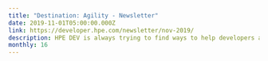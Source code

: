 ```yaml
---
title: "Destination: Agility - Newsletter"
date: 2019-11-01T05:00:00.000Z
link: https://developer.hpe.com/newsletter/nov-2019/
description: HPE DEV is always trying to find ways to help developers and IT Ops staff improve their processes, simplify operations, and make their businesses more agile. In this month’s newsletter, you’ll find articles and tutorials focused on new DevOps methodologies and how to put them to work for you.
monthly: 16
---
```

            